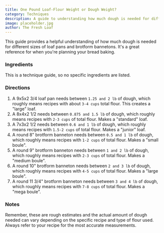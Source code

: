 ```yaml
---
title: One Pound Loaf-Flour Weight or Dough Weight?
category: Techniques
description: A guide to understanding how much dough is needed for different sizes of loaf pans and brotform bannetons.
image: placeholder.jpg
author: The Fresh Loaf
---
```


This guide provides a helpful understanding of how much dough is needed for different sizes of loaf pans and brotform bannetons. It's a great reference for when you're planning your bread baking.

### Ingredients

This is a technique guide, so no specific ingredients are listed.

### Directions

1. A 9x5x2 3/4 loaf pan needs between `1.25 and 2 lb` of dough, which roughly means recipes with about `3-4 cups` total flour. This creates a "large" loaf.
2. A 8x4x2 1/2 needs between `0.875 and 1.5 lb` of dough, which roughly means recipes with `2-3 cups` of total flour. Makes a "standard" loaf.
3. A 7x3x2 1/2 needs between `0.6 and 1 lb` of dough, which roughly means recipes with `1.5-2 cups` of total flour. Makes a "junior" loaf.
4. A round 8" brotform banneton needs between `0.5 and 1 lb` of dough, which roughly means recipes with `1-2 cups` of total flour. Makes a "small boule".
5. A round 9" brotform banneton needs between `1 and 2 lb` of dough, which roughly means recipes with `2-3 cups` of total flour. Makes a "medium boule".
6. A round 10" brotform banneton needs between `2 and 3 lb` of dough, which roughly means recipes with `4-5 cups` of total flour. Makes a "large boule".
7. A round 11 3/4" brotform banneton needs between `3 and 4 lb` of dough, which roughly means recipes with `7-8 cups` of total flour. Makes a "mega boule".

### Notes

Remember, these are rough estimates and the actual amount of dough needed can vary depending on the specific recipe and type of flour used. Always refer to your recipe for the most accurate measurements.